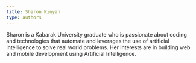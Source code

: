 ```yaml
---
title: Sharon Kinyan
type: authors
---
```

Sharon is a Kabarak University graduate who is passionate about coding and technologies that automate and leverages the use of artificial intelligence to solve real world problems. Her interests are in building web and mobile development using Artificial Intelligence. 
